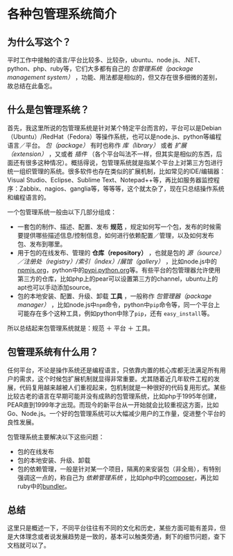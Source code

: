 # 各种包管理系统简介

## 为什么写这个？

平时工作中接触的语言/平台比较多、比较杂，ubuntu、node.js、.NET、python、php、ruby等，它们大多都有自己的 *包管理系统（package management system）* ，功能、用法都是相似的，但又存在很多细微的差别，故总结在此备忘。

## 什么是包管理系统？

首先，我这里所说的包管理系统是针对某个特定平台而言的，平台可以是Debian（Ubuntu）/RedHat（Fedora）等操作系统，也可以是node.js、python等编程语言／平台。 *包（package）* 有时也称作 *库（library）* 或者 *扩展（extension）* ，又或者 *插件* （各个平台叫法不一样，但其实是相似的东西，后面还有很多这种情况）。概括得说，包管理系统就是指某个平台上对第三方包进行统一组织管理的系统。很多软件也存在类似的扩展机制，比如常见的IDE/编辑器：Visual Studio、Eclipse、Sublime Text、Notepad++等，再比如服务器监控程序：Zabbix、nagios、ganglia等，等等等，这个就太杂了，现在只总结操作系统和编程语言的。

一个包管理系统一般由以下几部分组成：

- 一套包的制作、描述、配置、发布 **规范** ，规定如何写一个包，发布的时候需要提供哪些描述信息/控制信息，如何进行依赖配置／管理，以及如何发布包、发布到哪里。
- 用于包的在线发布、管理的 **仓库（repository）** ，也就是包的 *源（source）／注册处（registry）/索引（index）/展馆（gallery）* ，比如node.js中的[npmjs.org](https://npmjs.org)，python中的[pypi.python.org](https://pypi.python.org)等。有些平台的包管理器允许使用第三方的仓库，比如php上的pear可以设置第三方的channel，ubuntu上的apt也可以手动添加source。
- 包的本地安装、配置、升级、卸载 **工具** ，一般称作  *包管理器（package manager）* ，比如node.js中`npm`命令，python中`pip`命令等，同一个平台上可能存在多个这种工具，例如python中除了`pip`，还有 `easy_install`等。

所以总结起来包管理系统就是：规范 ＋ 平台 ＋ 工具。

## 包管理系统有什么用？

任何平台，不论是操作系统还是编程语言，只依靠内置的核心库都无法满足所有用户的需求，这个时候包扩展机制就显得非常重要。尤其随着近几年软件工程的发展，代码复用越来越被人们重视起来，包机制就是一种很好的代码复用形式。某些比较古老的语言在早期可能并没有成熟的包管理系统，比如php于1995年创建，PEAR直到1999年才出现。而现今的新平台从一开始就会比较重视这方面，比如Go、Node.js。一个好的包管理系统可以大幅减少用户的工作量，促进整个平台的良性发展。

包管理系统主要解决以下这些问题：

- 包的在线发布
- 包的本地安装、升级、卸载
- 包的依赖管理，一般是针对某一个项目，隔离的来安装包（非全局），有特别强调这一点的，称自己为 *依赖管理系统* ，比如php中的[composer](http://getcomposer.org/)，再比如ruby中的[bundler](http://bundler.io/)。

## 总结

这里只是概述一下，不同平台往往有不同的文化和历史，某些方面可能有差异，但是大体理念或者说发展趋势是一致的，基本可以触类旁通，剩下的细节问题，查下文档就可以了。